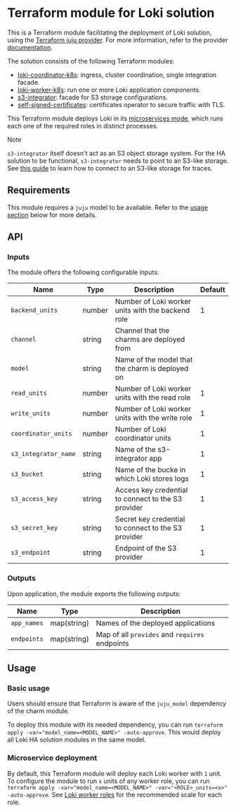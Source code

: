 # Terraform module for Loki solution

This is a Terraform module facilitating the deployment of Loki solution, using the [Terraform juju provider](https://github.com/juju/terraform-provider-juju/). For more information, refer to the provider [documentation](https://registry.terraform.io/providers/juju/juju/latest/docs).

The solution consists of the following Terraform modules:
- [loki-coordinator-k8s](https://github.com/canonical/loki-coordinator-k8s-operator): ingress, cluster coordination, single integration facade.
- [loki-worker-k8s](https://github.com/canonical/loki-worker-k8s-operator): run one or more Loki application components.
- [s3-integrator](https://github.com/canonical/s3-integrator): facade for S3 storage configurations.
- [self-signed-certificates](https://github.com/canonical/self-signed-certificates-operator): certificates operator to secure traffic with TLS.

This Terraform module deploys Loki in its [microservices mode](https://grafana.com/docs/enterprise-logs/latest/get-started/deployment-modes/#microservices-mode), which runs each one of the required roles in distinct processes.


> [!NOTE]
> `s3-integrator` itself doesn't act as an S3 object storage system. For the HA solution to be functional, `s3-integrator` needs to point to an S3-like storage. See [this guide](https://discourse.charmhub.io/t/cos-lite-docs-set-up-minio/15211) to learn how to connect to an S3-like storage for traces.

## Requirements
This module requires a `juju` model to be available. Refer to the [usage section](#usage) below for more details.

## API

### Inputs
The module offers the following configurable inputs:

| Name | Type | Description | Default |
| - | - | - | - |
| `backend_units`| number | Number of Loki worker units with the backend role | 1 |
| `channel`| string | Channel that the charms are deployed from |  |
| `model`| string | Name of the model that the charm is deployed on |  |
| `read_units`| number | Number of Loki worker units with the read role | 1 |
| `write_units`| number | Number of Loki worker units with the write role | 1 |
| `coordinator_units`| number | Number of Loki coordinator units | 1 |
| `s3_integrator_name` | string | Name of the s3-integrator app | 1 |
| `s3_bucket` | string | Name of the bucke in which Loki stores logs | 1 |
| `s3_access_key` | string | Access key credential to connect to the S3 provider | 1 |
| `s3_secret_key` | string | Secret key credential to connect to the S3 provider | 1 |
| `s3_endpoint` | string | Endpoint of the S3 provider | 1 |

### Outputs
Upon application, the module exports the following outputs:

| Name | Type | Description |
| - | - | - |
| `app_names`| map(string) | Names of the deployed applications |
| `endpoints`| map(string) | Map of all `provides` and `requires` endpoints |

## Usage


### Basic usage

Users should ensure that Terraform is aware of the `juju_model` dependency of the charm module.

To deploy this module with its needed dependency, you can run `terraform apply -var="model_name=<MODEL_NAME>" -auto-approve`. This would deploy all Loki HA solution modules in the same model.

### Microservice deployment

By default, this Terraform module will deploy each Loki worker with `1` unit. To configure the module to run `x` units of any worker role, you can run `terraform apply -var="model_name=<MODEL_NAME>" -var="<ROLE>_units=<x>" -auto-approve`.
See [Loki worker roles](https://discourse.charmhub.io/t/loki-worker-roles/15484) for the recommended scale for each role.
